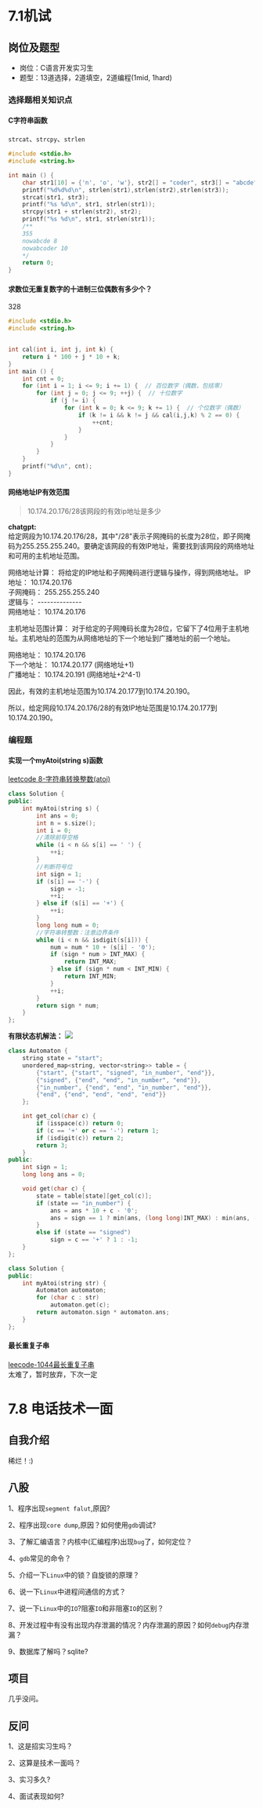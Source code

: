 # 7.1机试
## 岗位及题型
-   岗位：C语言开发实习生
-   题型：13道选择，2道填空，2道编程(1mid, 1hard)

### 选择题相关知识点

#### C字符串函数

`strcat`、`strcpy`、`strlen`
```c
#include <stdio.h>
#include <string.h>

int main () {
    char str1[10] = {'n', 'o', 'w'}, str2[] = "coder", str3[] = "abcde";
    printf("%d%d%d\n", strlen(str1),strlen(str2),strlen(str3));
    strcat(str1, str3);
    printf("%s %d\n", str1, strlen(str1));
    strcpy(str1 + strlen(str2), str2);
    printf("%s %d\n", str1, strlen(str1));
    /**
    355
    nowabcde 8
    nowabcoder 10
    */
    return 0;
}
```

#### 求数位无重复数字的十进制三位偶数有多少个？
328
```c
#include <stdio.h>
#include <string.h>


int cal(int i, int j, int k) {
    return i * 100 + j * 10 + k;
}
int main () {
    int cnt = 0;
    for (int i = 1; i <= 9; i += 1) {  // 百位数字（偶数，包括零）
        for (int j = 0; j <= 9; ++j) {  // 十位数字
            if (j != i) {
                for (int k = 0; k <= 9; k += 1) {  // 个位数字（偶数）
                    if (k != i && k != j && cal(i,j,k) % 2 == 0) {
                        ++cnt;
                    }
                }
            }
        }
    }
    printf("%d\n", cnt);
}
```

#### 网络地址IP有效范围

>10.174.20.176/28该网段的有效ip地址是多少

**chatgpt:**<br>
给定网段为10.174.20.176/28，其中"/28"表示子网掩码的长度为28位，即子网掩码为255.255.255.240。要确定该网段的有效IP地址，需要找到该网段的网络地址和可用的主机地址范围。

网络地址计算：
将给定的IP地址和子网掩码进行逻辑与操作，得到网络地址。
IP地址：   10.174.20.176<br>
子网掩码： 255.255.255.240<br>
逻辑与：   --------------<br>
网络地址： 10.174.20.176<br>

主机地址范围计算：
对于给定的子网掩码长度为28位，它留下了4位用于主机地址。主机地址的范围为从网络地址的下一个地址到广播地址的前一个地址。

网络地址：  10.174.20.176<br>
下一个地址： 10.174.20.177 (网络地址+1)<br>
广播地址：  10.174.20.191 (网络地址+2^4-1)<br>

因此，有效的主机地址范围为10.174.20.177到10.174.20.190。

所以，给定网段10.174.20.176/28的有效IP地址范围是10.174.20.177到10.174.20.190。

### 编程题

#### 实现一个myAtoi(string s)函数
[leetcode 8-字符串转换整数(atoi)](https://leetcode.cn/problems/string-to-integer-atoi/)

```cpp
class Solution {
public:
    int myAtoi(string s) {
        int ans = 0;
        int n = s.size();
        int i = 0;
        //清除前导空格
        while (i < n && s[i] == ' ') {
            ++i;
        }
        //判断符号位
        int sign = 1;
        if (s[i] == '-') {
            sign = -1;
            ++i;
        } else if (s[i] == '+') {
            ++i;
        }
        long long num = 0;
        //字符串转整数：注意边界条件
        while (i < n && isdigit(s[i])) {
            num = num * 10 + (s[i] - '0');
            if (sign * num > INT_MAX) {
                return INT_MAX;
            } else if (sign * num < INT_MIN) {
                return INT_MIN;
            }
            ++i;
        }
        return sign * num;
    }
};

```
**有限状态机解法：**
![](./image/状态机.png)
```cpp
class Automaton {
    string state = "start";
    unordered_map<string, vector<string>> table = {
        {"start", {"start", "signed", "in_number", "end"}},
        {"signed", {"end", "end", "in_number", "end"}},
        {"in_number", {"end", "end", "in_number", "end"}},
        {"end", {"end", "end", "end", "end"}}
    };

    int get_col(char c) {
        if (isspace(c)) return 0;
        if (c == '+' or c == '-') return 1;
        if (isdigit(c)) return 2;
        return 3;
    }
public:
    int sign = 1;
    long long ans = 0;

    void get(char c) {
        state = table[state][get_col(c)];
        if (state == "in_number") {
            ans = ans * 10 + c - '0';
            ans = sign == 1 ? min(ans, (long long)INT_MAX) : min(ans, -(long long)INT_MIN);
        }
        else if (state == "signed")
            sign = c == '+' ? 1 : -1;
    }
};

class Solution {
public:
    int myAtoi(string str) {
        Automaton automaton;
        for (char c : str)
            automaton.get(c);
        return automaton.sign * automaton.ans;
    }
};

```

#### 最长重复子串
[leecode-1044最长重复子串](https://leetcode.cn/problems/longest-duplicate-substring/)<br>
太难了，暂时放弃，下次一定


# 7.8 电话技术一面

## 自我介绍

稀烂！:)

## 八股

1、程序出现`segment falut`,原因? 

2、程序出现`core dump`,原因？如何使用`gdb`调试?

3、了解汇编语言？内核中(汇编程序)出现`bug`了，如何定位？

4、`gdb`常见的命令？

5、介绍一下`Linux`中的锁？自旋锁的原理？

6、说一下`Linux`中进程间通信的方式？

7、说一下`Linux`中的`IO`?阻塞`IO`和非阻塞`IO`的区别？

8、开发过程中有没有出现内存泄漏的情况？内存泄漏的原因？如何`debug`内存泄漏？

9、数据库了解吗？sqlite?

## 项目

几乎没问。

## 反问

1、这是招实习生吗？

2、这算是技术一面吗？

3、实习多久?

4、面试表现如何?
